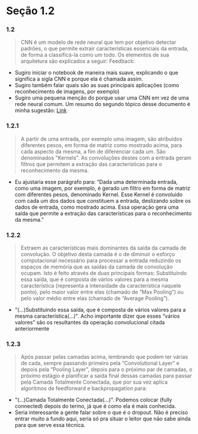 # Seção 1.2

### 1.2

> CNN é um modelo de rede neural que tem por objetivo detectar padrões, o que permite extrair características essenciais da entrada, de forma a classificá-la como um todo. Os elementos de sua arquitetura são explicados a seguir:
> Feedback:

- Sugiro iniciar o notebook de maneira mais suave, explicando o que significa a sigla CNN e porque ela é chamada assim.
- Sugiro também falar quais são as suas principais aplicações (como reconhecimento de imagens, por exemplo)
- Sugiro uma pequena menção do porque usar uma CNN em vez de uma rede neural comum. Um resumo do segundo tópico desse documento é minha sugestão: [Link](https://towardsdatascience.com/a-comprehensive-guide-to-convolutional-neural-networks-the-eli5-way-3bd2b1164a53)

### 1.2.1

> A partir de uma entrada, por exemplo uma imagem, são atribuídos diferentes pesos, em forma de matriz como mostrado acima, para cada aspecto da mesma, a fim de diferenciar cada um. São denominados "Kernels". As convoluções destes com a entrada geram filtros que permitem a extração das características para o reconhecimento da mesma.

- Eu ajustaria esse parágrafo para: “Dada uma determinada entrada, como uma imagem, por exemplo, é gerado um filtro em forma de matriz com diferentes pesos, denominado Kernel. Esse Kernel é convoluido com cada um dos dados que constituem a entrada, deslizando sobre os dados de entrada, como mostrado acima. Essa operação gera uma saída que permite a extração das características para o reconhecimento da mesma.”

### 1.2.2

> Extraem as características mais dominantes da saída da camada de convolução. O objetivo desta camada é o de diminuir o esforço computacional necessário para processar a entrada reduzindo os espaços de memória que as saídas da camada de convolução ocupam. Isto é feito através de duas principais formas: Substituindo essa saída, que é composta de vários valores para a mesma característica (representa a intensidade da característica naquele ponto), pelo maior valor entre elas (chamado de “Max Pooling”) ou pelo valor médio entre elas (chamado de “Average Pooling”).

- "(...)Substituindo essa saída, que é composta de vários valores para a mesma característica(...)". Acho importante dizer que esses “vários valores” são os resultantes da operação convolucional citada anteriormente

### 1.2.3

> Após passar pelas camadas acima, lembrando que podem ter várias de cada, sempre passando primeiro pela “Convolutional Layer” e depois pela “Pooling Layer”, depois para o próximo par de camadas, o próximo estágio é planificar a saída final dessas camadas para passar pela Camada Totalmente Conectada, que por sua vez aplica algoritmos de feedforward e backpropagation para:

- "(...)Camada Totalmente Conectada(...)". Podemos colocar (fully connected) depois do termo, já que é como ela é mais conhecida.
- Seria interessante a gente falar sobre o que é o dropout. Não é preciso entrar muito a fundo aqui, seria só pra situar o leitor que não sabe ainda para que serve essa técnica.
